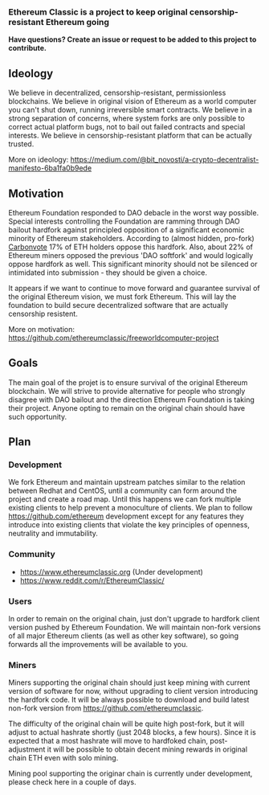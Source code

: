 ### Ethereum Classic is a project to keep original censorship-resistant Ethereum going
**Have questions? Create an issue or request to be added to this project to contribute.**
## Ideology
We believe in decentralized, censorship-resistant, permissionless blockchains. We believe in original vision of Ethereum as a world computer you can't shut down, running irreversible smart contracts. We believe in a strong separation of concerns, where system forks are only possible to correct actual platform bugs, not to bail out failed contracts and special interests. We believe in censorship-resistant platform that can be actually trusted. 
 
More on ideology: https://medium.com/@bit_novosti/a-crypto-decentralist-manifesto-6ba1fa0b9ede
## Motivation
Ethereum Foundation responded to DAO debacle in the worst way possible. Special interests controlling the Foundation are ramming through DAO bailout hardfork against principled opposition of a significant economic minority of Ethereum stakeholders. According to (almost hidden, pro-fork) [Carbonvote](http://carbonvote.com/) 17% of ETH holders oppose this hardfork. Also, about 22% of Ethereum miners opposed the previous 'DAO softfork' and would logically oppose hardfork as well. This significant minority should not be silenced or intimidated into submission - they should be given a choice. 

It appears if we want to continue to move forward and guarantee survival of the original Ethereum vision, we must fork Ethereum. This will lay the foundation to build secure decentralized software that are actually censorship resistent.

More on motivation: https://github.com/ethereumclassic/freeworldcomputer-project

## Goals

The main goal of the projet is to ensure survival of the original Ethereum blockchain. We will strive to provide alternative for people who strongly disagree with DAO bailout and the direction Ethereum Foundation is taking their project. Anyone opting to remain on the original chain should have such opportunity.

## Plan

### Development
We fork Ethereum and maintain upstream patches similar to the relation between Redhat and CentOS, until a community can form around the project and create a road map. Until this happens we can fork multiple existing clients to help prevent a monoculture of clients. We plan to follow https://github.com/ethereum development except for any features they introduce into existing clients that violate the key principles of openness, neutrality and immutability.

### Community

* https://www.ethereumclassic.org (Under development)
* https://www.reddit.com/r/EthereumClassic/

### Users

In order to remain on the original chain, just don't upgrade to hardfork client version pushed by Ethereum Foundation. We will maintain non-fork versions of all major Ethereum clients (as well as other key software), so going forwards all the improvements will be available to you.

### Miners

Miners supporting the original chain should just keep mining with current version of software for now, without upgrading to client version introducing the hardfork code. It will be always possible to download and build latest non-fork version from https://github.com/ethereumclassic. 

The difficulty of the original chain will be quite high post-fork, but it will adjust to actual hashrate shortly (just 2048 blocks, a few hours). Since it is expected that a most hashrate will move to hardfoked chain, post-adjustment it will be possible to obtain decent mining rewards in original chain ETH even with solo mining.

Mining pool supporting the originar chain is currently under development, please check here in a couple of days. 
